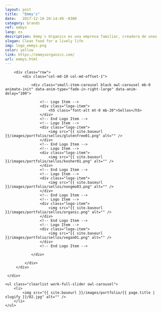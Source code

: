 ```yaml
---
layout: post
title:  "Emmy's"
date:   2017-12-10 20:14:49 -0300
category: brands
ref: emmys
lang: es
description: Emmy´s Organics es una empresa familiar, creadora de unas galletas de coco orgánicas, libres de lácteos, de gluten, de soya y crudiveganas.  Orientados al snacking saludable y con un fuerte compromiso con el medioambiente, Emmy´s elabora todos sus productos en plantas que utilizan energía eólica y solar.
slogan: Clean food for a lively life
img: logo_emmys.png
color: yellow
link: https://emmysorganics.com/
url: emmys.html
---
```

<!-- Logotypes Section -->
<section class="small-section bg-gray-lighter pt-20 pb-20">
    <div class="container relative">

        <div class="row">
            <div class="col-md-10 col-md-offset-1">

                <div class="small-item-carousel black owl-carousel mb-0 animate-init" data-anim-type="fade-in-right-large" data-anim-delay="100">

                    <!-- Logo Item -->
                    <div class="logo-item">
                        <h5 class="font-alt mt-0 mb-20">Sellos</h5>
                    </div>
                    <!-- End Logo Item -->
                    <!-- Logo Item -->
                    <div class="logo-item">
                        <img src="{{ site.baseurl }}/images/portfolio/sellos/glutenfree01.png" alt="" />
                    </div>
                    <!-- End Logo Item -->
                    <!-- Logo Item -->
                    <div class="logo-item">
                        <img src="{{ site.baseurl }}/images/portfolio/sellos/kosher01.png" alt="" />
                    </div>
                    <!-- End Logo Item -->
                    <!-- Logo Item -->
                    <div class="logo-item">
                        <img src="{{ site.baseurl }}/images/portfolio/sellos/nongmo03.png" alt="" />
                    </div>
                    <!-- End Logo Item -->
                    <!-- Logo Item -->
                    <div class="logo-item">
                        <img src="{{ site.baseurl }}/images/portfolio/sellos/organic.png" alt="" />
                    </div>
                    <!-- End Logo Item -->
                    <!-- Logo Item -->
                    <div class="logo-item">
                        <img src="{{ site.baseurl }}/images/portfolio/sellos/vegan01.png" alt="" />
                    </div>
                    <!-- End Logo Item -->

                </div>

             </div>
         </div>

     </div>
</section>
<!-- End Logotypes -->

<!-- Work Gallery -->
<div class="work-full-media mb-80 mb-xs-40">

    <ul class="clearlist work-full-slider owl-carousel">
        <li>
            <img src="{{ site.baseurl }}/images/portfolio/{{ page.title | slugify }}/02.jpg" alt="" />
        </li>
    </ul>
</div>
<!-- End Work Gallery -->
